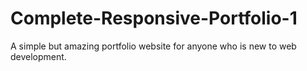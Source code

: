 # Complete-Responsive-Portfolio-1
A simple but amazing portfolio website for anyone who is new to web development.

